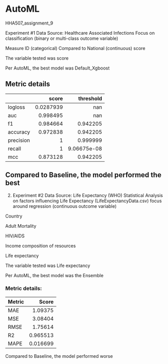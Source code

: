 # AutoML
HHA507_assignment_9

Experiment #1
Data Source:  Healthcare Associated Infections
Focus on classification (binary or multi-class outcome variable)

Measure ID (categorical)
Compared to National (continuous)
score

The variable tested was score

Per AutoML, the best model was Default_Xgboost

## Metric details
|           |     score |     threshold |
|:----------|----------:|--------------:|
| logloss   | 0.0287939 | nan           |
| auc       | 0.998495  | nan           |
| f1        | 0.984664  |   0.942205    |
| accuracy  | 0.972838  |   0.942205    |
| precision | 1         |   0.999999    |
| recall    | 1         |   9.06675e-08 |
| mcc       | 0.873128  |   0.942205    |

Compared to Baseline, the model performed the best
---------------------------------------------------------------------------------------------------------------------------------------------
2. Experiment #2
Data Source: Life Expectancy (WHO) Statistical Analysis on factors influencing Life Expectancy (LifeExpectancyData.csv)
focus around regression (continuous outcome variable) 

 Country
 
 Adult Mortality
 
 HIV/AIDS
 
 Income composition of resources
 
 Life expectancy
 
The variable tested was Life expectancy

Per AutoML, the best model was the Ensemble

### Metric details:
| Metric   |    Score |
|:---------|---------:|
| MAE      | 1.09375  |
| MSE      | 3.08404  |
| RMSE     | 1.75614  |
| R2       | 0.965513 |
| MAPE     | 0.016699 |

Compared to Baseline, the model performed worse

